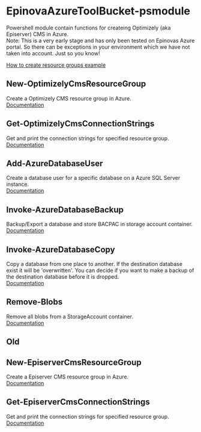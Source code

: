 # EpinovaAzureToolBucket-psmodule
Powershell module contain functions for createing Optimizely (aka Episerver) CMS in Azure.  
Note: This is a very early stage and has only been tested on Epinovas Azure portal. So there can be exceptions in your environment which we have not taken into account. Just so you know!  

[How to create resource groups example](Documentation/CreateResourceGroup/CreateResourceGroup.md)

## New-OptimizelyCmsResourceGroup
Create a Optimizely CMS resource group in Azure.  
[Documentation](Documentation/New-OptimizelyCmsResourceGroup/New-OptimizelyCmsResourceGroup.md)


## Get-OptimizelyCmsConnectionStrings
Get and print the connection strings for specified resource group.  
[Documentation](Documentation/Get-OptimizelyCmsConnectionStrings/Get-OptimizelyCmsConnectionStrings.md)

## Add-AzureDatabaseUser
Create a database user for a specific database on a Azure SQL Server instance.  
[Documentation](Documentation/Add-AzureDatabaseUser/Add-AzureDatabaseUser.md)

## Invoke-AzureDatabaseBackup
Backup/Export a database and store BACPAC in storage account container.  
[Documentation](Documentation/Invoke-AzureDatabaseBackup/Invoke-AzureDatabaseBackup.md)

## Invoke-AzureDatabaseCopy
Copy a database from one place to another. If the destination database exist it will be 'overwritten'. You can decide if you want to make a backup of the destination database before it is dropped.  
[Documentation](Documentation/Invoke-AzureDatabaseCopy/Invoke-AzureDatabaseCopy.md)

## Remove-Blobs
Remove all blobs from a StorageAccount container.  
[Documentation](Documentation/Remove-Blobs/Remove-Blobs.md)


## Old
## New-EpiserverCmsResourceGroup
Create a Episerver CMS resource group in Azure.  
[Documentation](Documentation/New-EpiserverCmsResourceGroup/New-EpiserverCmsResourceGroup.md)
  
## Get-EpiserverCmsConnectionStrings
Get and print the connection strings for specified resource group.  
[Documentation](Documentation/Get-EpiserverCmsConnectionStrings/Get-EpiserverCmsConnectionStrings.md)
